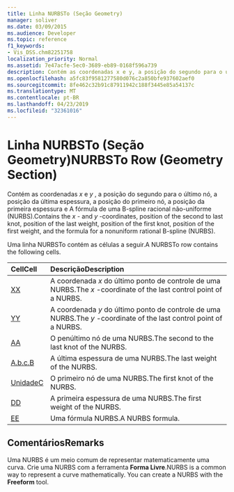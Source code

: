```yaml
---
title: Linha NURBSTo (Seção Geometry)
manager: soliver
ms.date: 03/09/2015
ms.audience: Developer
ms.topic: reference
f1_keywords:
- Vis_DSS.chm82251758
localization_priority: Normal
ms.assetid: 7e47acfe-5ec0-3689-eb89-0168f596a739
description: Contém as coordenadas x e y, a posição do segundo para o último nó, a posição da última espessura, a posição do primeiro nó, a posição da primeira espessura e a fórmula de uma B-spline racional não-uniforme (NURBS).
ms.openlocfilehash: a5fc83f9581277580d076c2a850bfe937602aef0
ms.sourcegitcommit: 8fe462c32b91c87911942c188f3445e85a54137c
ms.translationtype: MT
ms.contentlocale: pt-BR
ms.lasthandoff: 04/23/2019
ms.locfileid: "32361016"
---
```

# <a name="nurbsto-row-geometry-section"></a><span data-ttu-id="4a964-103">Linha NURBSTo (Seção Geometry)</span><span class="sxs-lookup"><span data-stu-id="4a964-103">NURBSTo Row (Geometry Section)</span></span>

<span data-ttu-id="4a964-104">Contém as coordenadas *x* e *y* , a posição do segundo para o último nó, a posição da última espessura, a posição do primeiro nó, a posição da primeira espessura e A fórmula de uma B-spline racional não-uniforme (NURBS).</span><span class="sxs-lookup"><span data-stu-id="4a964-104">Contains the  *x*  - and  *y*  -coordinates, position of the second to last knot, position of the last weight, position of the first knot, position of the first weight, and the formula for a nonuniform rational B-spline (NURBS).</span></span> 
  
<span data-ttu-id="4a964-105">Uma linha NURBSTo contém as células a seguir.</span><span class="sxs-lookup"><span data-stu-id="4a964-105">A NURBSTo row contains the following cells.</span></span>
  
|<span data-ttu-id="4a964-106">**Cell**</span><span class="sxs-lookup"><span data-stu-id="4a964-106">**Cell**</span></span>|<span data-ttu-id="4a964-107">**Descrição**</span><span class="sxs-lookup"><span data-stu-id="4a964-107">**Description**</span></span>|
|:-----|:-----|
|[<span data-ttu-id="4a964-108">X</span><span class="sxs-lookup"><span data-stu-id="4a964-108">X</span></span>](x-cell-geometry-section.md) <br/> |<span data-ttu-id="4a964-109">A coordenada *x* do último ponto de controle de uma NURBS.</span><span class="sxs-lookup"><span data-stu-id="4a964-109">The  *x*  -coordinate of the last control point of a NURBS.</span></span>  <br/> |
|[<span data-ttu-id="4a964-110">Y</span><span class="sxs-lookup"><span data-stu-id="4a964-110">Y</span></span>](y-cell-geometry-section.md) <br/> |<span data-ttu-id="4a964-111">A coordenada *y* do último ponto de controle de uma NURBS.</span><span class="sxs-lookup"><span data-stu-id="4a964-111">The  *y*  -coordinate of the last control point of a NURBS.</span></span>  <br/> |
|[<span data-ttu-id="4a964-112">A</span><span class="sxs-lookup"><span data-stu-id="4a964-112">A</span></span>](a-cell-geometry-section.md) <br/> |<span data-ttu-id="4a964-113">O penúltimo nó de uma NURBS.</span><span class="sxs-lookup"><span data-stu-id="4a964-113">The second to the last knot of the NURBS.</span></span>  <br/> |
|[<span data-ttu-id="4a964-114">A.b.c.</span><span class="sxs-lookup"><span data-stu-id="4a964-114">B</span></span>](b-cell-geometry-section.md) <br/> |<span data-ttu-id="4a964-115">A última espessura de uma NURBS.</span><span class="sxs-lookup"><span data-stu-id="4a964-115">The last weight of the NURBS.</span></span>  <br/> |
|[<span data-ttu-id="4a964-116">Unidade</span><span class="sxs-lookup"><span data-stu-id="4a964-116">C</span></span>](c-cell-geometry-section.md) <br/> |<span data-ttu-id="4a964-117">O primeiro nó de uma NURBS.</span><span class="sxs-lookup"><span data-stu-id="4a964-117">The first knot of the NURBS.</span></span>  <br/> |
|[<span data-ttu-id="4a964-118">D</span><span class="sxs-lookup"><span data-stu-id="4a964-118">D</span></span>](d-cell-geometry-section.md) <br/> |<span data-ttu-id="4a964-119">A primeira espessura de uma NURBS.</span><span class="sxs-lookup"><span data-stu-id="4a964-119">The first weight of the NURBS.</span></span>  <br/> |
|[<span data-ttu-id="4a964-120">E</span><span class="sxs-lookup"><span data-stu-id="4a964-120">E</span></span>](e-cell-geometry-section.md) <br/> |<span data-ttu-id="4a964-121">Uma fórmula NURBS.</span><span class="sxs-lookup"><span data-stu-id="4a964-121">A NURBS formula.</span></span>  <br/> |
   
## <a name="remarks"></a><span data-ttu-id="4a964-122">Comentários</span><span class="sxs-lookup"><span data-stu-id="4a964-122">Remarks</span></span>

<span data-ttu-id="4a964-p101">Uma NURBS é um meio comum de representar matematicamente uma curva. Crie uma NURBS com a ferramenta **Forma Livre**.</span><span class="sxs-lookup"><span data-stu-id="4a964-p101">NURBS is a common way to represent a curve mathematically. You can create a NURBS with the **Freeform** tool.</span></span> 
  


